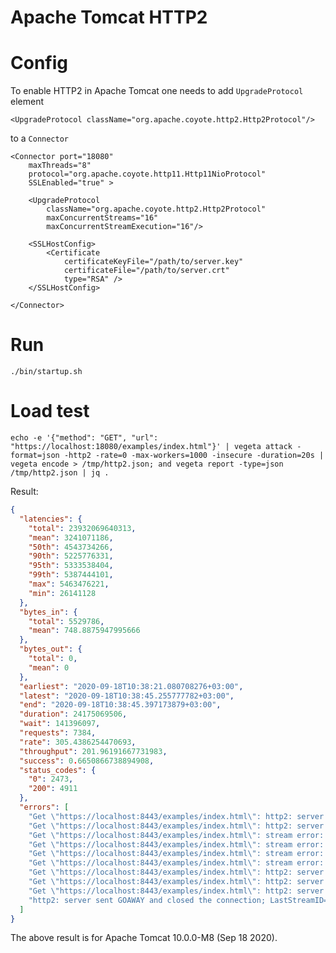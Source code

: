 # Apache Tomcat HTTP2

# Config

To enable HTTP2 in Apache Tomcat one needs to add `UpgradeProtocol` element

    <UpgradeProtocol className="org.apache.coyote.http2.Http2Protocol"/>

to a `Connector`

    <Connector port="18080" 
        maxThreads="8" 
        protocol="org.apache.coyote.http11.Http11NioProtocol" 
        SSLEnabled="true" >
        
        <UpgradeProtocol 
            className="org.apache.coyote.http2.Http2Protocol"
            maxConcurrentStreams="16" 
            maxConcurrentStreamExecution="16"/>
        
        <SSLHostConfig>
            <Certificate 
                certificateKeyFile="/path/to/server.key"
                certificateFile="/path/to/server.crt"
                type="RSA" />
        </SSLHostConfig>

    </Connector>

# Run

    ./bin/startup.sh

# Load test

    echo -e '{"method": "GET", "url": "https://localhost:18080/examples/index.html"}' | vegeta attack -format=json -http2 -rate=0 -max-workers=1000 -insecure -duration=20s | vegeta encode > /tmp/http2.json; and vegeta report -type=json /tmp/http2.json | jq .

Result:

```json
{
  "latencies": {
    "total": 23932069640313,
    "mean": 3241071186,
    "50th": 4543734266,
    "90th": 5225776331,
    "95th": 5333538404,
    "99th": 5387444101,
    "max": 5463476221,
    "min": 26141128
  },
  "bytes_in": {
    "total": 5529786,
    "mean": 748.8875947995666
  },
  "bytes_out": {
    "total": 0,
    "mean": 0
  },
  "earliest": "2020-09-18T10:38:21.080708276+03:00",
  "latest": "2020-09-18T10:38:45.255777782+03:00",
  "end": "2020-09-18T10:38:45.397173879+03:00",
  "duration": 24175069506,
  "wait": 141396097,
  "requests": 7384,
  "rate": 305.4386254470693,
  "throughput": 201.96191667731983,
  "success": 0.6650866738894908,
  "status_codes": {
    "0": 2473,
    "200": 4911
  },
  "errors": [
    "Get \"https://localhost:8443/examples/index.html\": http2: server sent GOAWAY and closed the connection; LastStreamID=2387, ErrCode=PROTOCOL_ERROR, debug=\"Stream [429] has been closed for some time\"",
    "Get \"https://localhost:8443/examples/index.html\": http2: server sent GOAWAY and closed the connection; LastStreamID=2277, ErrCode=PROTOCOL_ERROR, debug=\"Stream [335] has been closed for some time\"",
    "Get \"https://localhost:8443/examples/index.html\": stream error: stream ID 545; STREAM_CLOSED",
    "Get \"https://localhost:8443/examples/index.html\": stream error: stream ID 547; STREAM_CLOSED",
    "Get \"https://localhost:8443/examples/index.html\": stream error: stream ID 551; STREAM_CLOSED",
    "Get \"https://localhost:8443/examples/index.html\": stream error: stream ID 553; STREAM_CLOSED",
    "Get \"https://localhost:8443/examples/index.html\": http2: server sent GOAWAY and closed the connection; LastStreamID=3233, ErrCode=PROTOCOL_ERROR, debug=\"Stream [1,259] has been closed for some time\"",
    "Get \"https://localhost:8443/examples/index.html\": http2: server sent GOAWAY and closed the connection; LastStreamID=2283, ErrCode=PROTOCOL_ERROR, debug=\"Stream [803] has been closed for some time\"",
    "Get \"https://localhost:8443/examples/index.html\": http2: server sent GOAWAY and closed the connection; LastStreamID=2581, ErrCode=PROTOCOL_ERROR, debug=\"Stream [1,231] has been closed for some time\"",
    "http2: server sent GOAWAY and closed the connection; LastStreamID=2581, ErrCode=PROTOCOL_ERROR, debug=\"Stream [1,231] has been closed for some time\""
  ]
}
```

The above result is for Apache Tomcat 10.0.0-M8 (Sep 18 2020).